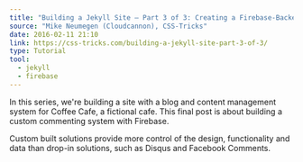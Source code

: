 ```yaml
---
title: "Building a Jekyll Site – Part 3 of 3: Creating a Firebase-Backed Commenting System"
source: "Mike Neumegen (Cloudcannon), CSS-Tricks"
date: 2016-02-11 21:10
link: https://css-tricks.com/building-a-jekyll-site-part-3-of-3/
type: Tutorial
tool:
  - jekyll
  - firebase
---
```

In this series, we're building a site with a blog and content management system for Coffee Cafe, a fictional cafe. This final post is about building a custom commenting system with Firebase.

Custom built solutions provide more control of the design, functionality and data than drop-in solutions, such as Disqus and Facebook Comments.





